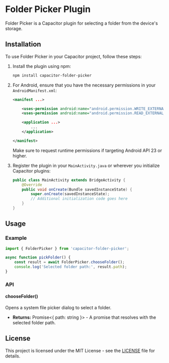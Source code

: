 # Folder Picker Plugin

Folder Picker is a Capacitor plugin for selecting a folder from the device's storage.

## Installation

To use Folder Picker in your Capacitor project, follow these steps:

1. Install the plugin using npm:

   ```bash
   npm install capacitor-folder-picker
   ```

2. For Android, ensure that you have the necessary permissions in your `AndroidManifest.xml`:

   ```xml
   <manifest ...>

       <uses-permission android:name="android.permission.WRITE_EXTERNAL_STORAGE" />
       <uses-permission android:name="android.permission.READ_EXTERNAL_STORAGE" />

       <application ...>
           ...
       </application>

   </manifest>
   ```

   Make sure to request runtime permissions if targeting Android API 23 or higher.

3. Register the plugin in your `MainActivity.java` or wherever you initialize Capacitor plugins:

   ```java
   public class MainActivity extends BridgeActivity {
       @Override
       public void onCreate(Bundle savedInstanceState) {
           super.onCreate(savedInstanceState);
           // Additional initialization code goes here
       }
   }
   ```

## Usage

### Example

```javascript
import { FolderPicker } from 'capacitor-folder-picker';

async function pickFolder() {
    const result = await FolderPicker.chooseFolder();
    console.log('Selected folder path:', result.path);
}
```

### API

#### chooseFolder()

Opens a system file picker dialog to select a folder.

- **Returns:** Promise\<{ path: string }\> - A promise that resolves with the selected folder path.

## License

This project is licensed under the MIT License - see the [LICENSE](LICENSE) file for details.
